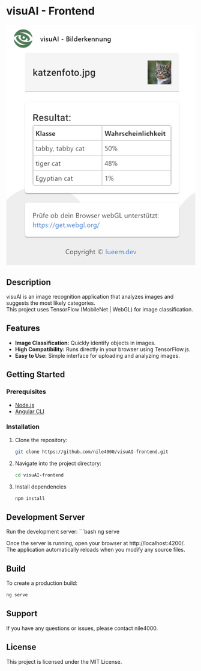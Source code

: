# visuAI - Frontend

![visuAI Screenshot](./src/assets/img/screenshot.png "visuAI")

## Description

visuAI is an image recognition application that analyzes images and suggests the most likely categories.  
This project uses TensorFlow (MobileNet | WebGL) for image classification.

## Features

- **Image Classification:** Quickly identify objects in images.
- **High Compatibility:** Runs directly in your browser using TensorFlow.js.
- **Easy to Use:** Simple interface for uploading and analyzing images.

## Getting Started

### Prerequisites

- [Node.js](https://nodejs.org/) 
- [Angular CLI](https://angular.io/cli)

### Installation

1. Clone the repository:
   ```bash
   git clone https://github.com/nile4000/visuAI-frontend.git

2. Navigate into the project directory:
   ```bash
   cd visuAI-frontend

3. Install dependencies
   ```bash
   npm install

## Development Server

Run the development server:
    ```bash
    ng serve

Once the server is running, open your browser at http://localhost:4200/. The application automatically reloads when you modify any source files.

## Build

To create a production build:
   ```bash
   ng serve
   ```

## Support

If you have any questions or issues, please contact nile4000.

## License

This project is licensed under the MIT License.
